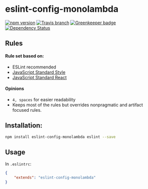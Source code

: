 # eslint-config-monolambda
[![npm version](https://img.shields.io/npm/v/eslint-config-monolambda.svg?style=flat)](https://www.npmjs.com/package/eslint-config-monolambda)
[![Travis branch](https://img.shields.io/travis/monolambda/eslint-config-monolambda/master.svg)](https://travis-ci.org/monolambda/eslint-config-monolambda.svg?branch=master)
[![Greenkeeper badge](https://badges.greenkeeper.io/monolambda/eslint-config-monolambda.svg)](https://greenkeeper.io/)
[![Dependency Status](https://gemnasium.com/badges/github.com/monolambda/eslint-config-monolambda.svg)](https://gemnasium.com/github.com/monolambda/eslint-config-monolambda)

## Rules

#### Rule set based on:

- ESLint recommended
- [JavaScript Standard Style](https://github.com/feross/standard)
- [JavaScript Standard React](https://github.com/feross/eslint-config-standard-react)

#### Opinions

- `4, spaces` for easier readability
- Keeps most of the rules but overrides nonpragmatic and artifact focused rules.

## Installation:
```sh
npm install eslint-config-monolambda eslint --save
``` 
## Usage
In `.eslintrc`:

```json
{
    "extends": "eslint-config-monolambda"
}
```
